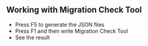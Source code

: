 ## Working with Migration Check Tool
- Press F5 to generate the JSON files
- Press F1 and then write Migration Check Tool
- See the result